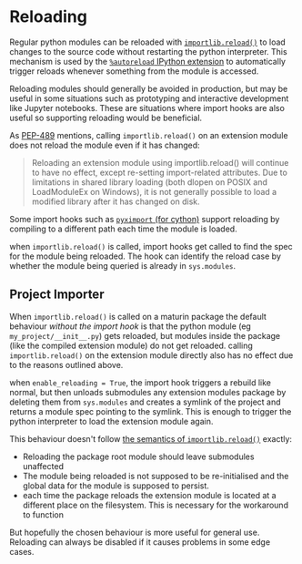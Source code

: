 # Reloading

Regular python modules can be reloaded with [`importlib.reload()`](https://docs.python.org/3/library/importlib.html#importlib.reload)
to load changes to the source code without restarting the python interpreter.
This mechanism is used by the [`%autoreload` IPython extension](https://ipython.readthedocs.io/en/stable/config/extensions/autoreload.html)
to automatically trigger reloads whenever something from the module is accessed.

Reloading modules should generally be avoided in production, but may be useful in some situations such as prototyping and interactive
development like Jupyter notebooks. These are situations where import hooks are also useful so supporting reloading would be
beneficial.

As [PEP-489](https://peps.python.org/pep-0489/#module-reloading) mentions,
calling `importlib.reload()` on an extension module does not reload the module even if it has changed:

> Reloading an extension module using importlib.reload() will continue to have no effect, except re-setting import-related attributes.
> Due to limitations in shared library loading (both dlopen on POSIX and LoadModuleEx on Windows),
> it is not generally possible to load a modified library after it has changed on disk.

Some import hooks such as [`pyximport` (for cython)](https://github.com/cython/cython/blob/master/pyximport/pyximport.py)
support reloading by compiling to a different path each time the module is loaded.

when `importlib.reload()` is called, import hooks get called to find the spec for the module
being reloaded. The hook can identify the reload case by whether the module being queried is already in `sys.modules`.



## Project Importer
When `importlib.reload()` is called on a maturin package the default behaviour *without the import hook* is that the python module
(eg `my_project/__init__.py`) gets reloaded, but modules inside the package (like the compiled extension module) do
not get reloaded. calling `importlib.reload()` on the extension module directly also has no effect due to the
reasons outlined above.

when `enable_reloading = True`, the import hook triggers a rebuild like normal, but then unloads submodules any
extension modules package by deleting them from `sys.modules` and creates a symlink of the project and returns a module
spec pointing to the symlink. This is enough to trigger the python interpreter to load the extension module again.

This behaviour doesn't follow [the semantics of `importlib.reload()`](https://docs.python.org/3/library/importlib.html#importlib.reload) exactly:

- Reloading the package root module should leave submodules unaffected
- The module being reloaded is not supposed to be re-initialised and the global data for the module is supposed to persist.
- each time the package reloads the extension module is located at a different place on the filesystem.
  This is necessary for the workaround to function

But hopefully the chosen behaviour is more useful for general use. Reloading can always be disabled if it causes problems in some edge cases.

